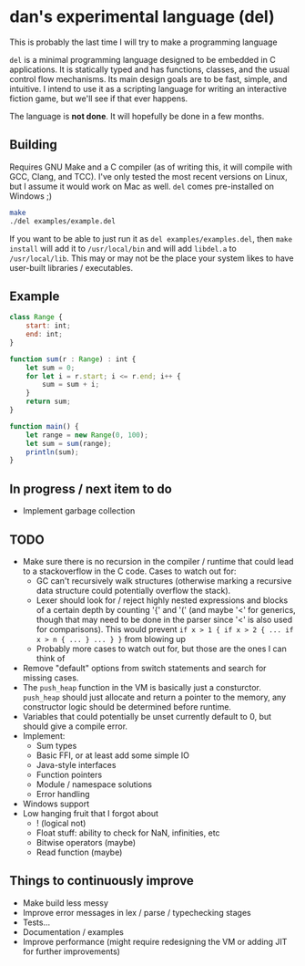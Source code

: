 # dan's experimental language (del)
This is probably the last time I will try to make a programming language

`del` is a minimal programming language designed to be embedded in C applications. It is statically typed and has functions, classes, and the usual control flow mechanisms. Its main design goals are to be fast, simple, and intuitive. I intend to use it as a scripting language for writing an interactive fiction game, but we'll see if that ever happens.

The language is **not done**. It will hopefully be done in a few months.

## Building
Requires GNU Make and a C compiler (as of writing this, it will compile with GCC, Clang, and TCC). I've only tested the most recent versions on Linux, but I assume it would work on Mac as well. `del` comes pre-installed on Windows ;)

``` bash
make
./del examples/example.del
```

If you want to be able to just run it as `del examples/examples.del`, then `make install` will add it to `/usr/local/bin` and will add `libdel.a` to `/usr/local/lib`. This may or may not be the place your system likes to have user-built libraries / executables.


## Example
``` js
class Range {
    start: int;
    end: int;
}

function sum(r : Range) : int {
    let sum = 0;
    for let i = r.start; i <= r.end; i++ {
        sum = sum + i;
    }
    return sum;
}

function main() {
    let range = new Range(0, 100);
    let sum = sum(range);
    println(sum);
}
```

## In progress / next item to do
- Implement garbage collection

## TODO
- Make sure there is no recursion in the compiler / runtime that could lead to a stackoverflow in the C code. Cases to watch out for:
  - GC can't recursively walk structures (otherwise marking a recursive data structure could potentially overflow the stack).
  - Lexer should look for / reject highly nested expressions and blocks of a certain depth by counting '{' and '(' (and maybe '<' for generics, though that may need to be done in the parser since '<' is also used for comparisons). This would prevent `if x > 1 { if x > 2 { ... if x > n { ... } ... } }` from blowing up
  - Probably more cases to watch out for, but those are the ones I can think of
- Remove "default" options from switch statements and search for missing cases.
- The `push_heap` function in the VM is basically just a consturctor. `push_heap` should just allocate and return a pointer to the memory, any constructor logic should be determined before runtime.
- Variables that could potentially be unset currently default to 0, but should give a compile error.
- Implement:
  - Sum types
  - Basic FFI, or at least add some simple IO
  - Java-style interfaces
  - Function pointers
  - Module / namespace solutions
  - Error handling
- Windows support
- Low hanging fruit that I forgot about
  - ! (logical not)
  - Float stuff: ability to check for NaN, infinities, etc
  - Bitwise operators (maybe)
  - Read function (maybe)


## Things to continuously improve
- Make build less messy
- Improve error messages in lex / parse / typechecking stages
- Tests...
- Documentation / examples
- Improve performance (might require redesigning the VM or adding JIT for further improvements)

